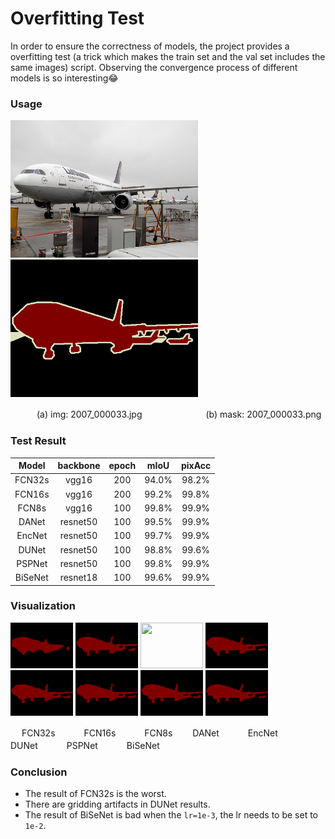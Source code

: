 # Overfitting Test

In order to ensure the correctness of models, the project provides a overfitting test (a trick which makes the train set and the val set includes the same images) script.
Observing the convergence process of different models is so interesting:joy:

### Usage

<img src='./test_img.jpg' width = '300' height = '220' /> <img src = './test_mask.png' width = '300' height = '220' />

　　　(a) img: 2007_000033.jpg  　　　　　　　(b) mask: 2007_000033.png

### Test Result
| Model  | backbone | epoch | mIoU  | pixAcc |
| :-----: | :----: | :-----: | :-----: | :------: |
| FCN32s | vgg16 | 200 | 94.0% | 98.2% |
| FCN16s | vgg16 | 200 | 99.2% | 99.8% |
| FCN8s | vgg16 | 100 | 99.8% | 99.9% |
| DANet | resnet50 | 100 | 99.5% | 99.9% |
| EncNet | resnet50 | 100 | 99.7% | 99.9% |
| DUNet | resnet50 | 100 | 98.8% | 99.6% |
| PSPNet | resnet50 | 100 | 99.8% | 99.9% |
| BiSeNet | resnet18 | 100 | 99.6% | 99.9% |

### Visualization
<img src='./runs/fcn32_epoch_300.png' width = '100' height = '73' /> <img src = './runs/fcn16s_epoch_200.png' width = '100' height = '73' />
<img src = './runs/fcn8s_epoch_200.png' width = '100' height = '73' /> <img src = './runs/danet_epoch_100.png' width = '100' height = '73' /> 
<img src = './runs/encnet_epoch_100.png' width = '100' height = '73' /> <img src = './runs/dunet_epoch_100.png' width = '100' height = '73' /> 
<img src = './runs/psp_epoch_100.png' width = '100' height = '73' /> <img src = './runs/bisenet_epoch_100.png' width = '100' height = '73' /> 

　 FCN32s　　 　FCN16s　　 　FCN8s　　 DANet　　 　EncNet　　 　DUNet　　 　PSPNet　　 　BiSeNet

### Conclusion
- The result of FCN32s is the worst.
- There are gridding artifacts in DUNet results.
- The result of BiSeNet is bad when the `lr=1e-3`, the lr needs to be set to `1e-2`.